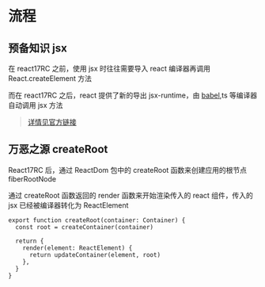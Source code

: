 # 流程

## 预备知识 jsx

在 react17RC 之前，使用 jsx 时往往需要导入 react
编译器再调用 React.createElement 方法

而在 react17RC 之后，react 提供了新的导出 jsx-runtime，由 [babel](https://babeljs.io/docs/en/babel-plugin-transform-react-jsx#docsNav),ts 等编译器自动调用 jsx 方法

> [详情见官方链接](https://zh-hans.reactjs.org/blog/2020/09/22/introducing-the-new-jsx-transform.html)

## 万恶之源 createRoot

React17RC 后，通过 ReactDom 包中的 createRoot 函数来创建应用的根节点 fiberRootNode

通过 createRoot 函数返回的 render 函数来开始渲染传入的 react 组件，传入的 jsx 已经被编译器转化为 ReactElement

```tsx
export function createRoot(container: Container) {
  const root = createContainer(container)

  return {
    render(element: ReactElement) {
      return updateContainer(element, root)
    },
  }
}
```
